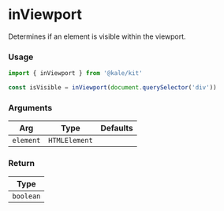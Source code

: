 # inViewport

Determines if an element is visible within the viewport.

### Usage

```ts
import { inViewport } from '@kale/kit'

const isVisible = inViewport(document.querySelector('div'))
```

### Arguments

| Arg       | Type          | Defaults |
| --------- | ------------- | -------- |
| `element` | `HTMLElement` |          |

### Return

| Type      |
| --------- |
| `boolean` |
